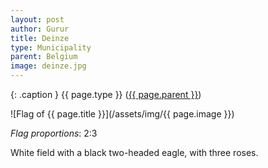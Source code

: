 ```yaml
---
layout: post
author: Gurur
title: Deinze
type: Municipality
parent: Belgium
image: deinze.jpg
---
```

{: .caption }
{{ page.type }} ([{{ page.parent }}](/2019/03/14/belgium.html))

![Flag of {{ page.title }}](/assets/img/{{ page.image }})

*Flag proportions*: 2:3

White field with a black two-headed eagle, with three roses.